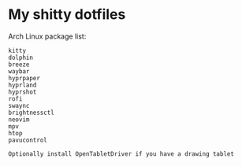 # My shitty dotfiles
Arch Linux package list:
```
kitty
dolphin
breeze
waybar
hyprpaper
hyprland
hyprshot
rofi
swaync
brightnessctl
neovim
mpv
htop
pavucontrol

Optionally install OpenTabletDriver if you have a drawing tablet
```
